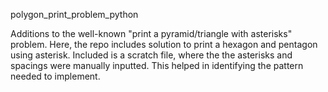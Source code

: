 polygon_print_problem_python

Additions to the well-known "print a pyramid/triangle with asterisks" problem.  Here, the repo includes solution to print a hexagon and pentagon using asterisk.
Included is a scratch file, where the the asterisks and spacings were manually inputted.  This helped in identifying the pattern needed to implement.

